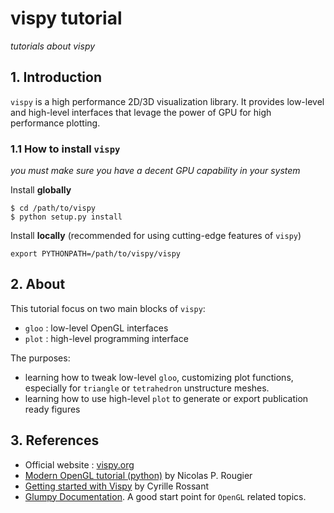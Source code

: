 # vispy tutorial

*tutorials about vispy*

## 1. Introduction

`vispy` is a high performance 2D/3D visualization library. It provides low-level and high-level interfaces that levage the power of GPU for high performance plotting.

### 1.1 How to install `vispy`

*you must make sure you have a decent GPU capability in your system*

Install **globally**

```
$ cd /path/to/vispy
$ python setup.py install
```

Install **locally** (recommended for using cutting-edge features of `vispy`)

```
export PYTHONPATH=/path/to/vispy/vispy
```

## 2. About

This tutorial focus on two main blocks of `vispy`:

 - `gloo` : low-level OpenGL interfaces
 - `plot` : high-level programming interface

The purposes:

 - learning how to tweak low-level `gloo`, customizing plot functions, especially for `triangle` or `tetrahedron` unstructure meshes.
 - learning how to use high-level `plot` to generate or export publication ready figures

## 3. References

 - Official website : [vispy.org](http://vispy.org/)
 - [Modern OpenGL tutorial (python)](http://www.labri.fr/perso/nrougier/teaching/opengl/) by Nicolas P. Rougier
 - [Getting started with Vispy](http://ipython-books.github.io/featured-06/) by Cyrille Rossant
 - [Glumpy Documentation](http://glumpy.readthedocs.org/). A good start point for `OpenGL` related topics.

